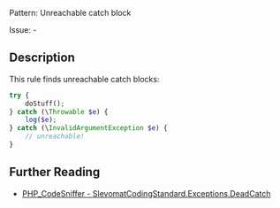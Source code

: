 Pattern: Unreachable catch block

Issue: -

## Description

This rule finds unreachable catch blocks:

```php
try {
	doStuff();
} catch (\Throwable $e) {
	log($e);
} catch (\InvalidArgumentException $e) {
	// unreachable!
}
```

## Further Reading

* [PHP_CodeSniffer - SlevomatCodingStandard.Exceptions.DeadCatch](https://github.com/slevomat/coding-standard/blob/master/doc/exceptions.md#slevomatcodingstandardexceptionsdeadcatch)